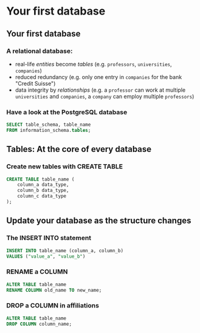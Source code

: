 # Your first database

## Your first database

### A relational database:

- real-life _entities_ become _tables_ (e.g. `professors`, `universities`, `companies`)
- reduced redundancy (e.g. only one entry in `companies` for the bank "Credit Suisse")
- data integrity by _relationships_ (e.g. a `professor` can work at multiple `universities` and `companies`, a `company` can employ multiple `professors`)

### Have a look at the PostgreSQL database

```SQL
SELECT table_schema, table_name
FROM information_schema.tables;
```

## Tables: At the core of every database

### Create new tables with CREATE TABLE

```SQL
CREATE TABLE table_name (
	column_a data_type,
	column_b data_type,
	column_c data_type
);
```

## Update your database as the structure changes

### The INSERT INTO statement

```SQL
INSERT INTO table_name (column_a, column_b)
VALUES ("value_a", "value_b")
```

### RENAME a COLUMN

```sql
ALTER TABLE table_name
RENAME COLUMN old_name TO new_name;
```

### DROP a COLUMN in affiliations

```sql
ALTER TABLE table_name
DROP COLUMN column_name;
```
